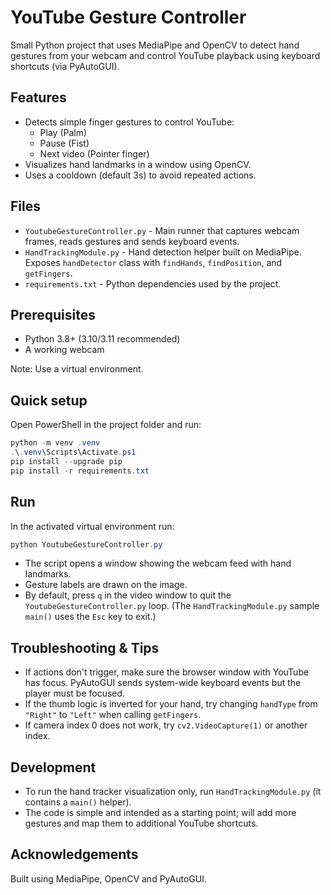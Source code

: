 # YouTube Gesture Controller

Small Python project that uses MediaPipe and OpenCV to detect hand gestures from your webcam and control YouTube playback using keyboard shortcuts (via PyAutoGUI).

## Features

- Detects simple finger gestures to control YouTube:
  - Play (Palm)
  - Pause (Fist)
  - Next video (Pointer finger)
- Visualizes hand landmarks in a window using OpenCV.
- Uses a cooldown (default 3s) to avoid repeated actions.

## Files

- `YoutubeGestureController.py` - Main runner that captures webcam frames, reads gestures and sends keyboard events.
- `HandTrackingModule.py` - Hand detection helper built on MediaPipe. Exposes `handDetector` class with `findHands`, `findPosition`, and `getFingers`.
- `requirements.txt` - Python dependencies used by the project.

## Prerequisites

- Python 3.8+ (3.10/3.11 recommended)
- A working webcam

Note: Use a virtual environment.

## Quick setup

Open PowerShell in the project folder and run:

```powershell
python -m venv .venv
.\.venv\Scripts\Activate.ps1
pip install --upgrade pip
pip install -r requirements.txt
```

## Run

In the activated virtual environment run:

```powershell
python YoutubeGestureController.py
```

- The script opens a window showing the webcam feed with hand landmarks.
- Gesture labels are drawn on the image.
- By default, press `q` in the video window to quit the `YoutubeGestureController.py` loop. (The `HandTrackingModule.py` sample `main()` uses the `Esc` key to exit.)

## Troubleshooting & Tips

- If actions don't trigger, make sure the browser window with YouTube has focus. PyAutoGUI sends system-wide keyboard events but the player must be focused.
- If the thumb logic is inverted for your hand, try changing `handType` from `"Right"` to `"Left"` when calling `getFingers`.
- If camera index 0 does not work, try `cv2.VideoCapture(1)` or another index.

## Development

- To run the hand tracker visualization only, run `HandTrackingModule.py` (it contains a `main()` helper).
- The code is simple and intended as a starting point; will add more gestures and map them to additional YouTube shortcuts.

## Acknowledgements

Built using MediaPipe, OpenCV and PyAutoGUI.
